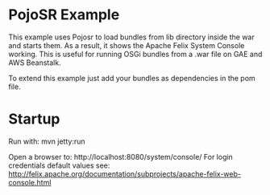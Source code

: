 PojoSR Example
=======

This example uses Pojosr to load bundles from lib directory inside the war and starts them.
As a result, it shows the Apache Felix System Console working.
This is useful for running OSGi bundles from a .war file on GAE and AWS Beanstalk.

To extend this example just add your bundles as dependencies in the pom file. 

Startup
=======

Run with:
mvn jetty:run

Open a browser to:
http://localhost:8080/system/console/
For login credentials default values see:
http://felix.apache.org/documentation/subprojects/apache-felix-web-console.html

